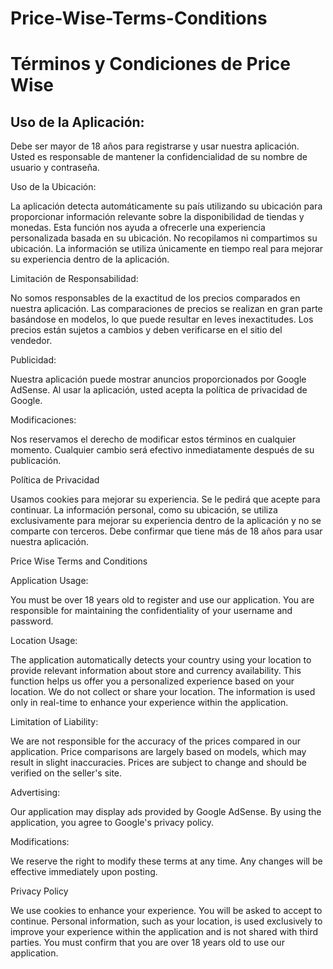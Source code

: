 # Price-Wise-Terms-Conditions

# Términos y Condiciones de Price Wise

## Uso de la Aplicación:

Debe ser mayor de 18 años para registrarse y usar nuestra aplicación.
Usted es responsable de mantener la confidencialidad de su nombre de usuario y contraseña.

Uso de la Ubicación:

La aplicación detecta automáticamente su país utilizando su ubicación para proporcionar información relevante sobre la disponibilidad de tiendas y monedas.
Esta función nos ayuda a ofrecerle una experiencia personalizada basada en su ubicación.
No recopilamos ni compartimos su ubicación. La información se utiliza únicamente en tiempo real para mejorar su experiencia dentro de la aplicación.

Limitación de Responsabilidad:

No somos responsables de la exactitud de los precios comparados en nuestra aplicación.
Las comparaciones de precios se realizan en gran parte basándose en modelos, lo que puede resultar en leves inexactitudes.
Los precios están sujetos a cambios y deben verificarse en el sitio del vendedor.

Publicidad:

Nuestra aplicación puede mostrar anuncios proporcionados por Google AdSense.
Al usar la aplicación, usted acepta la política de privacidad de Google.

Modificaciones:

Nos reservamos el derecho de modificar estos términos en cualquier momento.
Cualquier cambio será efectivo inmediatamente después de su publicación.


Política de Privacidad

Usamos cookies para mejorar su experiencia. Se le pedirá que acepte para continuar.
La información personal, como su ubicación, se utiliza exclusivamente para mejorar su experiencia dentro de la aplicación y no se comparte con terceros.
Debe confirmar que tiene más de 18 años para usar nuestra aplicación.






Price Wise Terms and Conditions

Application Usage:

You must be over 18 years old to register and use our application.
You are responsible for maintaining the confidentiality of your username and password.

Location Usage:

The application automatically detects your country using your location to provide relevant information about store and currency availability.
This function helps us offer you a personalized experience based on your location.
We do not collect or share your location. The information is used only in real-time to enhance your experience within the application.

Limitation of Liability:

We are not responsible for the accuracy of the prices compared in our application.
Price comparisons are largely based on models, which may result in slight inaccuracies.
Prices are subject to change and should be verified on the seller's site.

Advertising:

Our application may display ads provided by Google AdSense.
By using the application, you agree to Google's privacy policy.

Modifications:

We reserve the right to modify these terms at any time.
Any changes will be effective immediately upon posting.

Privacy Policy

We use cookies to enhance your experience. You will be asked to accept to continue.
Personal information, such as your location, is used exclusively to improve your experience within the application and is not shared with third parties.
You must confirm that you are over 18 years old to use our application.
